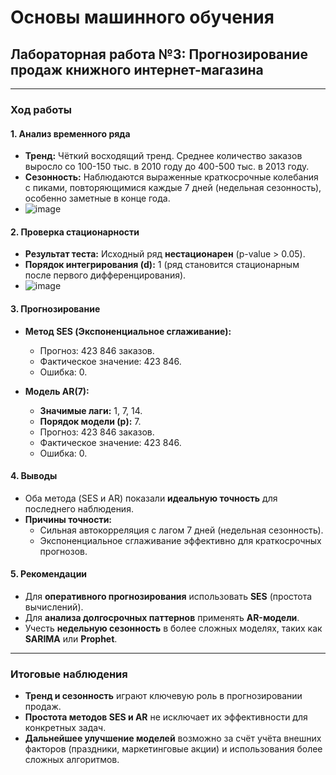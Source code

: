 # Основы машинного обучения  
## Лабораторная работа №3: Прогнозирование продаж книжного интернет-магазина  



---

### Ход работы  

#### **1. Анализ временного ряда**  
- **Тренд:** Чёткий восходящий тренд. Среднее количество заказов выросло со 100-150 тыс. в 2010 году до 400-500 тыс. в 2013 году.  
- **Сезонность:** Наблюдаются выраженные краткосрочные колебания с пиками, повторяющимися каждые 7 дней (недельная сезонность), особенно заметные в конце года.
- ![image](https://github.com/user-attachments/assets/3d411ce0-630d-47cb-8da9-c86dfe75b11d)


#### **2. Проверка стационарности**  
- **Результат теста:** Исходный ряд **нестационарен** (p-value > 0.05).  
- **Порядок интегрирования (d):** 1 (ряд становится стационарным после первого дифференцирования).
- ![image](https://github.com/user-attachments/assets/c0d6907b-74c6-4612-b95c-805864dd7930)


#### **3. Прогнозирование**  
- **Метод SES (Экспоненциальное сглаживание):**  
  - Прогноз: 423 846 заказов.  
  - Фактическое значение: 423 846.  
  - Ошибка: 0.  

- **Модель AR(7):**  
  - **Значимые лаги:** 1, 7, 14.  
  - **Порядок модели (p):** 7.  
  - Прогноз: 423 846 заказов.  
  - Фактическое значение: 423 846.  
  - Ошибка: 0.  

#### **4. Выводы**  
- Оба метода (SES и AR) показали **идеальную точность** для последнего наблюдения.  
- **Причины точности:**  
  - Сильная автокорреляция с лагом 7 дней (недельная сезонность).  
  - Экспоненциальное сглаживание эффективно для краткосрочных прогнозов.  

#### **5. Рекомендации**  
- Для **оперативного прогнозирования** использовать **SES** (простота вычислений).  
- Для **анализа долгосрочных паттернов** применять **AR-модели**.  
- Учесть **недельную сезонность** в более сложных моделях, таких как **SARIMA** или **Prophet**.  

---

### Итоговые наблюдения  
- **Тренд и сезонность** играют ключевую роль в прогнозировании продаж.  
- **Простота методов SES и AR** не исключает их эффективности для конкретных задач.  
- **Дальнейшее улучшение моделей** возможно за счёт учёта внешних факторов (праздники, маркетинговые акции) и использования более сложных алгоритмов.  
